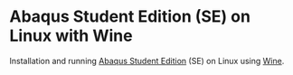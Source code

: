 # Abaqus Student Edition (SE) on Linux with Wine
Installation and running [Abaqus Student Edition](https://edu.3ds.com/en/software/abaqus-student-edition) (SE) on Linux using [Wine](https://www.winehq.org/).

